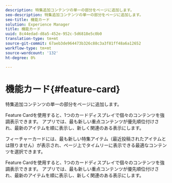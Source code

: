 ```yaml
---
description: 特集追加コンテンツの単一の部分をページに追加します。
seo-description: 特集追加コンテンツの単一の部分をページに追加します。
seo-title: 機能カード
solution: Experience Manager
title: 機能カード
uuid: 8c44edad-d8a5-452e-952c-5d6818e5c0b0
translation-type: tm+mt
source-git-commit: 67aeb3de964473b326c88c3a3f81ff48a6a12652
workflow-type: tm+mt
source-wordcount: '132'
ht-degree: 0%

---
```



# 機能カード{#feature-card}

特集追加コンテンツの単一の部分をページに追加します。

Feature Cardを使用すると、1つのカードディスプレイで個々のコンテンツを強調表示できます。 アプリでは、最も新しい重点コンテンツが優先順位付けされ、最新のアイテムを順に表示し、新しく関連のある表示にします。

フィーチャーカードには、最も新しい特集アイテム（最近投稿されたアイテムとは限りません）が表示され、ページ上でタイムリーに表示できる最適なコンテンツを選択できます。

Feature Cardを使用すると、1つのカードディスプレイで個々のコンテンツを強調表示できます。 アプリでは、最も新しい重点コンテンツが優先順位付けされ、最新のアイテムを順に表示し、新しく関連のある表示にします。
